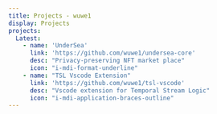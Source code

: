 ```yaml
---
title: Projects - wuwe1
display: Projects
projects:
  Latest:
    - name: 'UnderSea'
      link: 'https://github.com/wuwe1/undersea-core'
      desc: "Privacy-preserving NFT market place"
      icon: "i-mdi-format-underline"
    - name: "TSL Vscode Extension"
      link: 'https://github.com/wuwe1/tsl-vscode'
      desc: "Vscode extension for Temporal Stream Logic"
      icon: "i-mdi-application-braces-outline"
---
```


<ListProjects :projects="frontmatter.projects"/>
